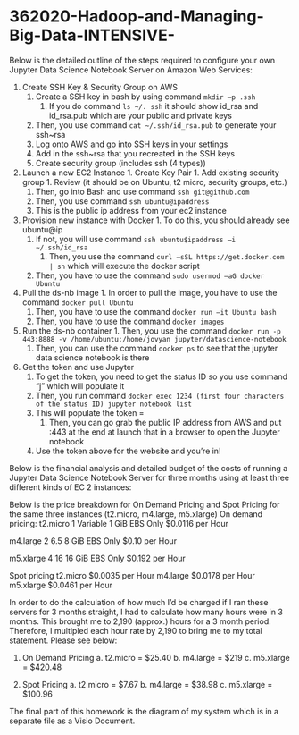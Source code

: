 # 362020-Hadoop-and-Managing-Big-Data-INTENSIVE-

Below is the detailed outline of the steps required to configure your own Jupyter Data Science Notebook Server on Amazon Web Services: 

1. Create SSH Key & Security Group on AWS
    1. Create a SSH key in bash by using command `mkdir –p .ssh`
        1. If you do command `ls ~/. ssh` it should show id_rsa and id_rsa.pub which are your public and private keys
	1. Then, you use command `cat ~/.ssh/id_rsa.pub` to generate your ssh~rsa
	1. Log onto AWS and go into SSH keys in your settings
	1. Add in the ssh~rsa that you recreated in the SSH keys
	1. Create security group (includes ssh (4 types))
1. Launch a new EC2 Instance
        1. Create Key Pair
        1. Add existing security group
        1. Review (it should be on Ubuntu, t2 micro, security groups, etc.)
	1. Then, go into Bash and use command `ssh git@github.com`
	1. Then, you use command `ssh ubuntu@ipaddress`
	1. This is the public ip address from your ec2 instance
1. Provision new instance with Docker
        1. To do this, you should already see ubuntu@ip
	1. If not, you will use command `ssh ubuntu$ipaddress –i ~/.ssh/id_rsa`
        1. Then, you use the command `curl –sSL https://get.docker.com | sh` which will execute the docker script
	1. Then, you have to use the command `sudo usermod –aG docker Ubuntu`
1. Pull the ds-nb image
        1. In order to pull the image, you have to use the command `docker pull Ubuntu`
	1. Then, you have to use the command `docker run –it Ubuntu bash`
	1. Then, you have to use the command `docker images`
1. Run the ds-nb container
        1. Then, you use the command `docker run -p 443:8888 -v /home/ubuntu:/home/jovyan jupyter/datascience-notebook`
	1. Then, you can use the command `docker ps` to see that the jupyter data science notebook is there
1. Get the token and use Jupyter 
	1. To get the token, you need to get the status ID so you use command “j” which will populate it
	1. Then, you run command `docker exec 1234 (first four characters of the status ID) jupyter notebook list`
	1. This will populate the token = 
        1. Then, you can go grab the public IP address from AWS and put :443 at the end at launch that in a browser to open the Jupyter notebook 
	1. Use the token above for the website and you’re in!
	

	
	
Below is the financial analysis and detailed budget of the costs of running a Jupyter Data Science Notebook Server for three months using at least three different kinds of EC 2 instances:
	
Below is the price breakdown for On Demand Pricing and Spot Pricing for the same three instances (t2.micro, m4.large, m5.xlarge)
On demand pricing:
t2.micro	1	Variable	1 GiB	EBS Only	$0.0116 per Hour

m4.large	2	6.5	8 GiB	EBS Only	$0.10 per Hour

m5.xlarge	4	16	16 GiB	EBS Only	$0.192 per Hour

Spot pricing
t2.micro	$0.0035 per Hour
m4.large	$0.0178 per Hour	
m5.xlarge	$0.0461 per Hour	

In order to do the calculation of how much I’d be charged if I ran these servers for 3 months straight, I had to calculate how many hours were in 3 months. This brought me to 2,190 (approx.) hours for a 3 month period. Therefore, I multipled each hour rate by 2,190 to bring me to my total statement. Please see below:
1.	On Demand Pricing
a.	t2.micro = $25.40
b.	m4.large = $219
c.	m5.xlarge = $420.48

2.	Spot Pricing
a.	t2.micro = $7.67
b.	m4.large = $38.98
c.	m5.xlarge = $100.96

	
The final part of this homework is the diagram of my system which is in a separate file as a Visio Document.

	
	
	
	
	
	
